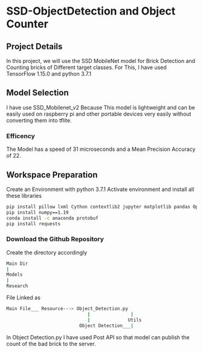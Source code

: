 # SSD-ObjectDetection and Object Counter

## Project Details

In this project, we will use the SSD MobileNet model for Brick Detection and Counting bricks of Different target classes. For This, I have used TensorFlow 1.15.0 and python 3.7.1

## Model Selection

I have use SSD_Mobilenet_v2 Because This model is lightweight and can be easily used on raspberry pi and other portable devices very easily without converting them into tflite.

### Efficency 

The Model has a speed of 31 microseconds and a Mean Precision Accuracy of 22. 

## Workspace Preparation

Create an Environment with python 3.7.1 
Activate environment and install all these libraries

```bash 
pip install pillow lxml Cython contextlib2 jupyter matplotlib pandas OpenCV-python tensorflow==1.15.0
pip install numpy==1.19
conda install -c anaconda protobuf
pip install requests
```
### Download the Github Repository
Create the directory accordingly
```bash
Main Dir
|
Models
|
Research
```
File Linked as 

```bash
Main File___ Resource---> Object_Detection.py
                              |               |
                              |              Utils
                           Object Detection___|   
```                           
                          
In Object Detection.py I have used Post API so that model can publish the count of the bad brick to the server. 
